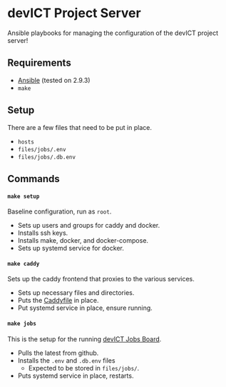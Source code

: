 # devICT Project Server

Ansible playbooks for managing the configuration of the devICT project server!

## Requirements

- [Ansible](https://docs.ansible.com/ansible/latest/installation_guide/intro_installation.html) (tested on 2.9.3)
- `make`

## Setup

There are a few files that need to be put in place.

- `hosts`
- `files/jobs/.env`
- `files/jobs/.db.env`

## Commands

#### `make setup`

Baseline configuration, run as `root`.

- Sets up users and groups for caddy and docker.
- Installs ssh keys.
- Installs make, docker, and docker-compose.
- Sets up systemd service for docker.

#### `make caddy`

Sets up the caddy frontend that proxies to the various services.

- Sets up necessary files and directories.
- Puts the [Caddyfile](./files/caddy/Caddyfile) in place.
- Put systemd service in place, ensure running.

#### `make jobs`

This is the setup for the running [devICT Jobs Board](https://github.com/devict/jobs.devict).

- Pulls the latest from github.
- Installs the `.env` and `.db.env` files
  - Expected to be stored in `files/jobs/`.
- Puts systemd service in place, restarts.